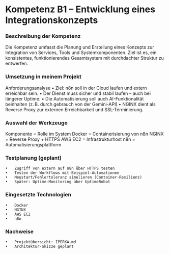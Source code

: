 # Kompetenz B1 – Entwicklung eines Integrationskonzepts

### Beschreibung der Kompetenz

Die Kompetenz umfasst die Planung und Erstellung eines Konzepts zur Integration von Services, Tools und Systemkomponenten. Ziel ist es, ein konsistentes, funktionierendes Gesamtsystem mit durchdachter Struktur zu entwerfen.

### Umsetzung in meinem Projekt

Anforderungsanalyse
	•	Ziel: n8n soll in der Cloud laufen und extern erreichbar sein.
	•	Der Dienst muss sicher und stabil laufen – auch bei längerer Uptime.
	•	Die Automatisierung soll auch AI-Funktionalität beinhalten (z. B. durch gebrauch von der Gemini-API)
	•	NGINX dient als Reverse Proxy zur externen Erreichbarkeit und SSL-Terminierung.

### Auswahl der Werkzeuge

Komponente =	Rolle im System
Docker = 	Containerisierung von n8n
NGINX =		Reverse Proxy + HTTPS
AWS EC2 =	Infrastrukturhost
n8n = 		Automatisierungsplattform

### Testplanung (geplant)
	•	Zugriff von extern auf n8n über HTTPS testen
	•	Testen der Workflows mit Beispiel-Automationen
	•	Neustart/Fehlertoleranz simulieren (Container-Resilienz)
	•	Später: Uptime-Monitoring über UptimeRobot

### Eingesetzte Technologien
	•	Docker
	•	NGINX
	•	AWS EC2
	•	n8n

### Nachweise
	•	Projektübersicht: IPERKA.md
	•	Architektur-Skizze geplant
